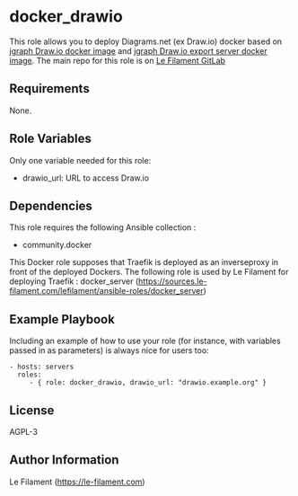 docker_drawio
=============

This role allows you to deploy Diagrams.net (ex Draw.io) docker based on [jgraph Draw.io docker image](https://hub.docker.com/r/jgraph/drawio) and [jgraph Draw.io export server docker image](https://hub.docker.com/r/jgraph/export-server).
The main repo for this role is on [Le Filament GitLab](https://sources.le-filament.com/lefilament/ansible-roles/docker_drawio.git)

Requirements
------------

None.

Role Variables
--------------

Only one variable needed for this role:
* drawio_url: URL to access Draw.io

Dependencies
------------

This role requires the following Ansible collection :
* community.docker

This Docker role supposes that Traefik is deployed as an inverseproxy in front of the deployed Dockers.
The following role is used by Le Filament for deploying Traefik : docker_server (https://sources.le-filament.com/lefilament/ansible-roles/docker_server)

Example Playbook
----------------

Including an example of how to use your role (for instance, with variables passed in as parameters) is always nice for users too:

    - hosts: servers
      roles:
         - { role: docker_drawio, drawio_url: "drawio.example.org" }

License
-------

AGPL-3

Author Information
------------------

Le Filament (https://le-filament.com)
